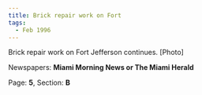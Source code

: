 ```yaml
---  
title: Brick repair work on Fort  
tags:  
  - Feb 1996  
---  
```

  
Brick repair work on Fort Jefferson continues. [Photo]  
  
Newspapers: **Miami Morning News or The Miami Herald**  
  
Page: **5**, Section: **B** 

